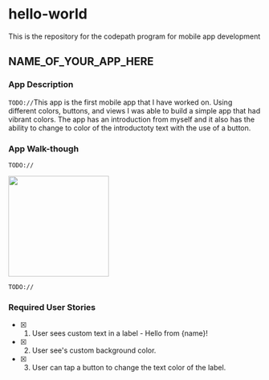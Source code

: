 # hello-world
This is the repository for the codepath program for mobile app development
## NAME_OF_YOUR_APP_HERE

### App Description
`TODO://`This app is the first mobile app that I have worked on. Using different colors, buttons, and views I was able to build a simple app that had vibrant colors. The app has an introduction from myself and it also has the ability to change to color of the introductoty text with the use of a button. 

### App Walk-though
`TODO://` 

<img src="https://recordit.co/KrSfrPcS7r" width=200><br>

`TODO://` 

### Required User Stories
- [X] 1. User sees custom text in a label - Hello from {name}!
- [X] 2. User see's custom background color.
- [X] 3. User can tap a button to change the text color of the label.
